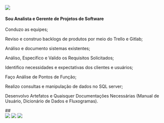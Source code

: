 
<picture>
<source
  srcset="https://github-readme-stats.vercel.app/api?username=Biaahribeiro&show_icons=true&theme=dark"
  media="(prefers-color-scheme: dark)"
/>
<source
  srcset="https://github-readme-stats.vercel.app/api?username=Biaahribeiro&show_icons=true"
  media="(prefers-color-scheme: light), (prefers-color-scheme: no-preference)"
/>
<img src="https://github-readme-stats.vercel.app/api?username=Biaahribeiro&show_icons=true" />
</picture>
<h4> Sou Analista e Gerente de Projetos de Software</h4>
<div>
 <p> Conduzo as equipes;<p>
  Reviso e construo backlogs de produtos por meio do Trello e Gitlab;<p>
Análiso e documento sistemas existentes; <p>
Análiso, Especifico e Valido os Requisitos Solicitados;<p>
Identifico necessidades e expectativas dos clientes e usuários; <p>
Faço Análise de Pontos de Função; <p>
Realizo consultas e manipulação de dados no SQL server;<p>
Desenvolvo Artefatos e Quaisquer Documentações Necessárias (Manual de Usuário, Dicionário de Dados e Fluxogramas).</div>
##
<div> 
   <a href="https://www.instagram.com/biaahribeiro" target="_blank"><img src="https://img.shields.io/badge/-Instagram-%23E4405F?style=for-the-badge&logo=instagram&logoColor=white" target="_blank"></a> 
  <a href = "mailto:biaahribeiro.s@gmail.com"><img src="https://img.shields.io/badge/-Gmail-%23333?style=for-the-badge&logo=gmail&logoColor=white" target="_blank"></a>
  <a href="https://www.linkedin.com/in/biaribeiros" target="_blank"><img src="https://img.shields.io/badge/-LinkedIn-%230077B5?style=for-the-badge&logo=linkedin&logoColor=white" target="_blank"></a> 
  
</div>
